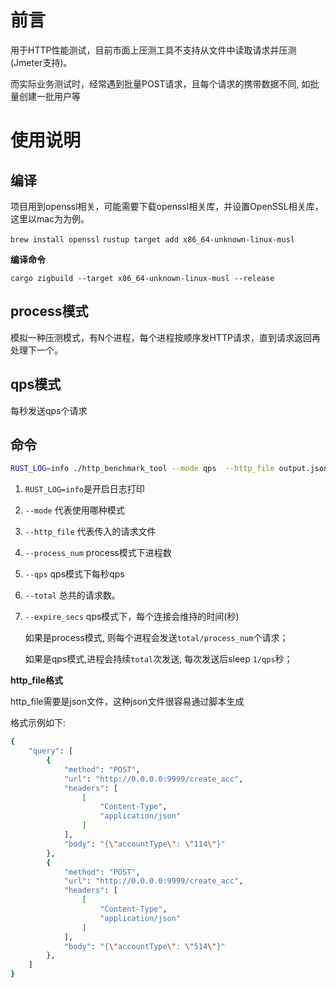 # 前言

用于HTTP性能测试，目前市面上压测工具不支持从文件中读取请求并压测(Jmeter支持)。

而实际业务测试时，经常遇到批量POST请求，且每个请求的携带数据不同, 如批量创建一批用户等

# 使用说明

## 编译

项目用到openssl相关，可能需要下载openssl相关库，并设置OpenSSL相关库，这里以mac为为例。

`brew install openssl`
`rustup target add x86_64-unknown-linux-musl`

**编译命令**

`cargo zigbuild --target x86_64-unknown-linux-musl --release`

## process模式

模拟一种压测模式，有N个进程，每个进程按顺序发HTTP请求，直到请求返回再处理下一个。

## qps模式

每秒发送qps个请求

## 命令

```bash
RUST_LOG=info ./http_benchmark_tool --mode qps  --http_file output.json --process_num 5 --total 5 --qps 5 --expire_secs 300
```

1. `RUST_LOG=info`是开启日志打印
2. `--mode` 代表使用哪种模式
3. `--http_file` 代表传入的请求文件
4. `--process_num` process模式下进程数
5. `--qps` qps模式下每秒qps
5. `--total` 总共的请求数。
6. `--expire_secs` qps模式下，每个连接会维持的时间(秒)

   如果是process模式, 则每个进程会发送`total/process_num`个请求；

   如果是qps模式,进程会持续`total`次发送, 每次发送后sleep `1/qps`秒；

**http_file格式**

http_file需要是json文件，这种json文件很容易通过脚本生成

格式示例如下:

```bash
{
    "query": [
        {
            "method": "POST",
            "url": "http://0.0.0.0:9999/create_acc",
            "headers": [
                [
                    "Content-Type",
                    "application/json"
                ]
            ],
            "body": "{\"accountType\": \"114\"}"
        },
        {
            "method": "POST",
            "url": "http://0.0.0.0:9999/create_acc",
            "headers": [
                [
                    "Content-Type",
                    "application/json"
                ]
            ],
            "body": "{\"accountType\": \"514\"}"
        },
    ]
}
```

